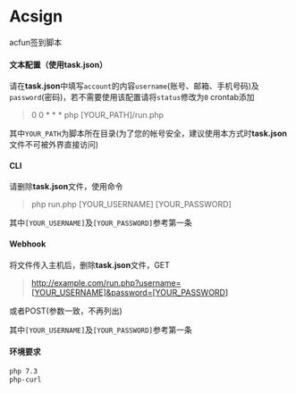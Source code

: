 # Acsign

acfun签到脚本

#### 文本配置（使用task.json）

请在**task.json**中填写`account`的内容`username`(账号、邮箱、手机号码)及`password`(密码)，若不需要使用该配置请将`status`修改为`0`
crontab添加
> 0 0 * * * php [YOUR_PATH]/run.php

其中`YOUR_PATH`为脚本所在目录(为了您的帐号安全，建议使用本方式时**task.json**文件不可被外界直接访问)

#### CLI

请删除**task.json**文件，使用命令
>php run.php [YOUR_USERNAME] [YOUR_PASSWORD]

其中`[YOUR_USERNAME]`及`[YOUR_PASSWORD]`参考第一条

#### Webhook

将文件传入主机后，删除**task.json**文件，GET
><http://example.com/run.php?username=[YOUR_USERNAME]&password=[YOUR_PASSWORD]>

或者POST(参数一致，不再列出)

其中`[YOUR_USERNAME]`及`[YOUR_PASSWORD]`参考第一条

#### 环境要求

```txt
php 7.3
php-curl
